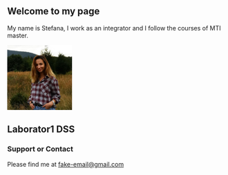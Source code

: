 ## Welcome to my page

My name is Stefana, I work as an integrator and I follow the courses of MTI master.

<img src="images/stef.png" alt="hi" width=150 height=150 class="inline"/>

## Laborator1 DSS


### Support or Contact

Please find me at fake-email@gmail.com
